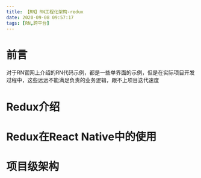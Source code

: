 ```yaml
---
title: 【RN】RN工程化架构-redux
date: 2020-09-08 09:57:17
tags: [RN,跨平台]
---
```


# 前言

对于RN官网上介绍的RN代码示例，都是一些单界面的示例，但是在实际项目开发过程中，这些远远不能满足负责的业务逻辑，跟不上项目迭代速度

# Redux介绍

# Redux在React Native中的使用

# 项目级架构
